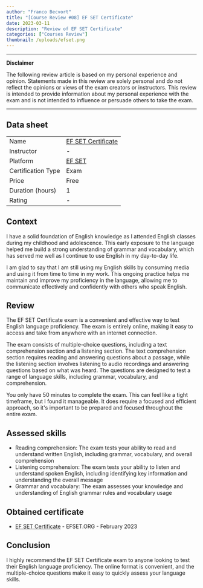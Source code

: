 ```yaml
---
author: "Franco Becvort"
title: "[Course Review #08] EF SET Certificate"
date: 2023-03-11
description: "Review of EF SET Certificate"
categories: ["Courses Review"]
thumbnail: /uploads/efset.png
---
```


---

**Disclaimer**

The following review article is based on my personal experience and opinion. Statements made in this review are solely personal and do not reflect the opinions or views of the exam creators or instructors. This review is intended to provide information about my personal experience with the exam and is not intended to influence or persuade others to take the exam.

---

## Data sheet

|                    |                                                                   |
| ------------------ | ----------------------------------------------------------------- |
| Name               | [EF SET Certificate](hhttps://www.efset.org/english-certificate/) |
| Instructor         | -                                                                 |
| Platform           | [EF SET](https://www.efset.org/)                                  |
| Certification Type | Exam                                                              |
| Price              | Free                                                              |
| Duration \(hours\) | 1                                                                 |
| Rating             | -                                                                 |

## Context

I have a solid foundation of English knowledge as I attended English classes during my childhood and adolescence. This early exposure to the language helped me build a strong understanding of grammar and vocabulary, which has served me well as I continue to use English in my day-to-day life.

I am glad to say that I am still using my English skills by consuming media and using it from time to time in my work. This ongoing practice helps me maintain and improve my proficiency in the language, allowing me to communicate effectively and confidently with others who speak English.

## Review

The EF SET Certificate exam is a convenient and effective way to test English language proficiency. The exam is entirely online, making it easy to access and take from anywhere with an internet connection.

The exam consists of multiple-choice questions, including a text comprehension section and a listening section. The text comprehension section requires reading and answering questions about a passage, while the listening section involves listening to audio recordings and answering questions based on what was heard. The questions are designed to test a range of language skills, including grammar, vocabulary, and comprehension.

You only have 50 minutes to complete the exam. This can feel like a tight timeframe, but I found it manageable. It does require a focused and efficient approach, so it's important to be prepared and focused throughout the entire exam.

## Assessed skills

- Reading comprehension: The exam tests your ability to read and understand written English, including grammar, vocabulary, and overall comprehension
- Listening comprehension: The exam tests your ability to listen and understand spoken English, including identifying key information and understanding the overall message
- Grammar and vocabulary: The exam assesses your knowledge and understanding of English grammar rules and vocabulary usage

## Obtained certificate

- [EF SET Certificate](https://www.efset.org/cert/gfD3Kv) - EFSET.ORG - February 2023

## Conclusion

I highly recommend the EF SET Certificate exam to anyone looking to test their English language proficiency. The online format is convenient, and the multiple-choice questions make it easy to quickly assess your language skills.
